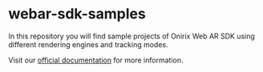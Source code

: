 # webar-sdk-samples

In this repository you will find sample projects of Onirix Web AR SDK using different rendering engines and tracking modes.

Visit our [official documentation](https://docs.onirix.com/onirix-sdk/web-ar) for more information.